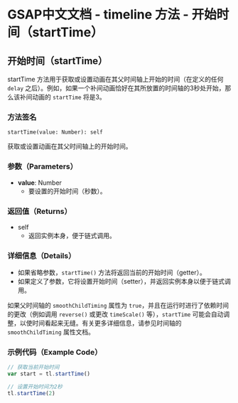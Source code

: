 # GSAP中文文档 - timeline 方法 - 开始时间（startTime）

## 开始时间（startTime）

startTime 方法用于获取或设置动画在其父时间轴上开始的时间（在定义的任何 `delay` 之后）。例如，如果一个补间动画恰好在其所放置的时间轴的3秒处开始，那么该补间动画的 `startTime` 将是3。

### 方法签名

```plaintext
startTime(value: Number): self
```

获取或设置动画在其父时间轴上的开始时间。

### 参数（Parameters）

- **value**: Number
  - 要设置的开始时间（秒数）。

### 返回值（Returns）

- self
  - 返回实例本身，便于链式调用。

### 详细信息（Details）

- 如果省略参数，`startTime()` 方法将返回当前的开始时间（getter）。
- 如果定义了参数，它将设置开始时间（setter），并返回实例本身以便于链式调用。

如果父时间轴的 `smoothChildTiming` 属性为 `true`，并且在运行时进行了依赖时间的更改（例如调用 `reverse()` 或更改 `timeScale()` 等），`startTime` 可能会自动调整，以使时间看起来无缝。有关更多详细信息，请参见时间轴的 `smoothChildTiming` 属性文档。

### 示例代码（Example Code）

```javascript
// 获取当前开始时间
var start = tl.startTime()

// 设置开始时间为2秒
tl.startTime(2)
```
